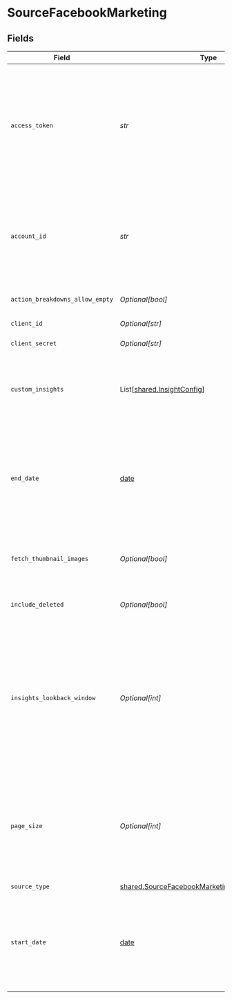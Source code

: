 # SourceFacebookMarketing


## Fields

| Field                                                                                                                                                                                                                                                                                                                                                                       | Type                                                                                                                                                                                                                                                                                                                                                                        | Required                                                                                                                                                                                                                                                                                                                                                                    | Description                                                                                                                                                                                                                                                                                                                                                                 | Example                                                                                                                                                                                                                                                                                                                                                                     |
| --------------------------------------------------------------------------------------------------------------------------------------------------------------------------------------------------------------------------------------------------------------------------------------------------------------------------------------------------------------------------- | --------------------------------------------------------------------------------------------------------------------------------------------------------------------------------------------------------------------------------------------------------------------------------------------------------------------------------------------------------------------------- | --------------------------------------------------------------------------------------------------------------------------------------------------------------------------------------------------------------------------------------------------------------------------------------------------------------------------------------------------------------------------- | --------------------------------------------------------------------------------------------------------------------------------------------------------------------------------------------------------------------------------------------------------------------------------------------------------------------------------------------------------------------------- | --------------------------------------------------------------------------------------------------------------------------------------------------------------------------------------------------------------------------------------------------------------------------------------------------------------------------------------------------------------------------- |
| `access_token`                                                                                                                                                                                                                                                                                                                                                              | *str*                                                                                                                                                                                                                                                                                                                                                                       | :heavy_check_mark:                                                                                                                                                                                                                                                                                                                                                          | The value of the generated access token. From your App’s Dashboard, click on "Marketing API" then "Tools". Select permissions <b>ads_management, ads_read, read_insights, business_management</b>. Then click on "Get token". See the <a href="https://docs.airbyte.com/integrations/sources/facebook-marketing">docs</a> for more information.                             |                                                                                                                                                                                                                                                                                                                                                                             |
| `account_id`                                                                                                                                                                                                                                                                                                                                                                | *str*                                                                                                                                                                                                                                                                                                                                                                       | :heavy_check_mark:                                                                                                                                                                                                                                                                                                                                                          | The Facebook Ad account ID to use when pulling data from the Facebook Marketing API. The Ad account ID number is in the account dropdown menu or in your browser's address bar of your <a href="https://adsmanager.facebook.com/adsmanager/">Meta Ads Manager</a>. See the <a href="https://www.facebook.com/business/help/1492627900875762">docs</a> for more information. | 111111111111111                                                                                                                                                                                                                                                                                                                                                             |
| `action_breakdowns_allow_empty`                                                                                                                                                                                                                                                                                                                                             | *Optional[bool]*                                                                                                                                                                                                                                                                                                                                                            | :heavy_minus_sign:                                                                                                                                                                                                                                                                                                                                                          | Allows action_breakdowns to be an empty list                                                                                                                                                                                                                                                                                                                                |                                                                                                                                                                                                                                                                                                                                                                             |
| `client_id`                                                                                                                                                                                                                                                                                                                                                                 | *Optional[str]*                                                                                                                                                                                                                                                                                                                                                             | :heavy_minus_sign:                                                                                                                                                                                                                                                                                                                                                          | The Client Id for your OAuth app                                                                                                                                                                                                                                                                                                                                            |                                                                                                                                                                                                                                                                                                                                                                             |
| `client_secret`                                                                                                                                                                                                                                                                                                                                                             | *Optional[str]*                                                                                                                                                                                                                                                                                                                                                             | :heavy_minus_sign:                                                                                                                                                                                                                                                                                                                                                          | The Client Secret for your OAuth app                                                                                                                                                                                                                                                                                                                                        |                                                                                                                                                                                                                                                                                                                                                                             |
| `custom_insights`                                                                                                                                                                                                                                                                                                                                                           | List[[shared.InsightConfig](../../models/shared/insightconfig.md)]                                                                                                                                                                                                                                                                                                          | :heavy_minus_sign:                                                                                                                                                                                                                                                                                                                                                          | A list which contains ad statistics entries, each entry must have a name and can contains fields, breakdowns or action_breakdowns. Click on "add" to fill this field.                                                                                                                                                                                                       |                                                                                                                                                                                                                                                                                                                                                                             |
| `end_date`                                                                                                                                                                                                                                                                                                                                                                  | [date](https://docs.python.org/3/library/datetime.html#date-objects)                                                                                                                                                                                                                                                                                                        | :heavy_minus_sign:                                                                                                                                                                                                                                                                                                                                                          | The date until which you'd like to replicate data for all incremental streams, in the format YYYY-MM-DDT00:00:00Z. All data generated between the start date and this end date will be replicated. Not setting this option will result in always syncing the latest data.                                                                                                   | 2017-01-26T00:00:00Z                                                                                                                                                                                                                                                                                                                                                        |
| `fetch_thumbnail_images`                                                                                                                                                                                                                                                                                                                                                    | *Optional[bool]*                                                                                                                                                                                                                                                                                                                                                            | :heavy_minus_sign:                                                                                                                                                                                                                                                                                                                                                          | Set to active if you want to fetch the thumbnail_url and store the result in thumbnail_data_url for each Ad Creative.                                                                                                                                                                                                                                                       |                                                                                                                                                                                                                                                                                                                                                                             |
| `include_deleted`                                                                                                                                                                                                                                                                                                                                                           | *Optional[bool]*                                                                                                                                                                                                                                                                                                                                                            | :heavy_minus_sign:                                                                                                                                                                                                                                                                                                                                                          | Set to active if you want to include data from deleted Campaigns, Ads, and AdSets.                                                                                                                                                                                                                                                                                          |                                                                                                                                                                                                                                                                                                                                                                             |
| `insights_lookback_window`                                                                                                                                                                                                                                                                                                                                                  | *Optional[int]*                                                                                                                                                                                                                                                                                                                                                             | :heavy_minus_sign:                                                                                                                                                                                                                                                                                                                                                          | The attribution window. Facebook freezes insight data 28 days after it was generated, which means that all data from the past 28 days may have changed since we last emitted it, so you can retrieve refreshed insights from the past by setting this parameter. If you set a custom lookback window value in Facebook account, please provide the same value here.         |                                                                                                                                                                                                                                                                                                                                                                             |
| `page_size`                                                                                                                                                                                                                                                                                                                                                                 | *Optional[int]*                                                                                                                                                                                                                                                                                                                                                             | :heavy_minus_sign:                                                                                                                                                                                                                                                                                                                                                          | Page size used when sending requests to Facebook API to specify number of records per page when response has pagination. Most users do not need to set this field unless they specifically need to tune the connector to address specific issues or use cases.                                                                                                              |                                                                                                                                                                                                                                                                                                                                                                             |
| `source_type`                                                                                                                                                                                                                                                                                                                                                               | [shared.SourceFacebookMarketingFacebookMarketing](../../models/shared/sourcefacebookmarketingfacebookmarketing.md)                                                                                                                                                                                                                                                          | :heavy_check_mark:                                                                                                                                                                                                                                                                                                                                                          | N/A                                                                                                                                                                                                                                                                                                                                                                         |                                                                                                                                                                                                                                                                                                                                                                             |
| `start_date`                                                                                                                                                                                                                                                                                                                                                                | [date](https://docs.python.org/3/library/datetime.html#date-objects)                                                                                                                                                                                                                                                                                                        | :heavy_minus_sign:                                                                                                                                                                                                                                                                                                                                                          | The date from which you'd like to replicate data for all incremental streams, in the format YYYY-MM-DDT00:00:00Z. If not set then all data will be replicated for usual streams and only last 2 years for insight streams.                                                                                                                                                  | 2017-01-25T00:00:00Z                                                                                                                                                                                                                                                                                                                                                        |